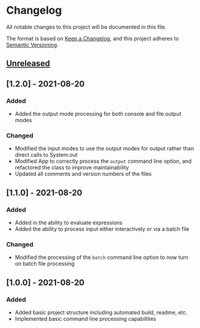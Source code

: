 # Changelog
All notable changes to this project will be documented in this file.

The format is based on [Keep a Changelog](https://keepachangelog.com/en/1.0.0/),
and this project adheres to [Semantic Versioning](https://semver.org/spec/v2.0.0.html).

## [Unreleased]

## [1.2.0] - 2021-08-20
### Added
- Added the output mode processing for both console and file output modes

### Changed
- Modified the input modes to use the output modes for output rather than direct calls to System.out
- Modified App to correctly process the `output` command line option, and refactored the class to improve maintainability
- Updated all comments and version numbers of the files

## [1.1.0] - 2021-08-20
### Added
- Added in the ability to evaluate expressions
- Added the ability to process input either interactively or via a batch file

### Changed
- Modified the processing of the `batch` command line option to now turn on batch file processing

## [1.0.0] - 2021-08-20
### Added
- Added basic project structure including automated build, readme, etc.
- Implemented basic command line processing capabilities

[Unreleased]: https://https://github.com/grifisaa/cs2263_hw01_solution/compare/v1.2.0...HEAD
[v1.2.0]: https://https://github.com/grifisaa/cs2263_hw01_solution/compare/v1.0.0...v1.1.0
[v1.1.0]: https://https://github.com/grifisaa/cs2263_hw01_solution/compare/v1.0.0...v1.1.0
[v1.0.0]: https://https://github.com/grifisaa/cs2263_hw01_solution/releases/tag/v0.0.1
